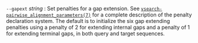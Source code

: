 `--gapext` *string*
: Set penalties for a gap extension. See
  [`vsearch-pairwise_alignment_parameters(7)`](./misc/vsearch-pairwise_alignment_parameters.7.md)
  for a complete description of the penalty declaration system. The
  default is to initialize the six gap extending penalties using a
  penalty of 2 for extending internal gaps and a penalty of 1 for
  extending terminal gaps, in both query and target sequences.
